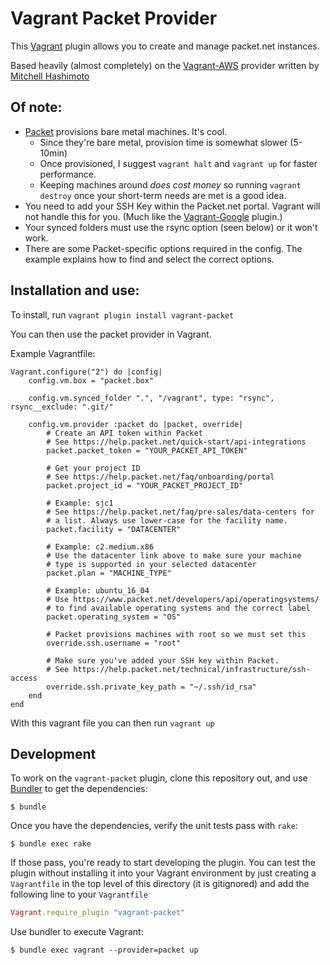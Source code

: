 # Vagrant Packet Provider
This [Vagrant](https://vagrantup.com) plugin allows you to create and manage packet.net instances. 

Based heavily (almost completely) on the [Vagrant-AWS](https://github.com/mitchellh/vagrant-aws) provider written by [Mitchell Hashimoto](https://github.com/mitchellh)

## Of note:
- [Packet](https://packet.net) provisions bare metal machines. It's cool.
  - Since they're bare metal, provision time is somewhat slower (5-10min) 
  - Once provisioned, I suggest `vagrant halt` and `vagrant up` for faster performance.
  - Keeping machines around *does cost money* so running `vagrant destroy` once your short-term needs are met is a good idea.
- You need to add your SSH Key within the Packet.net portal. Vagrant will not handle this for you. (Much like the [Vagrant-Google](https://github.com/mitchellh/vagrant-google) plugin.)
- Your synced folders must use the rsync option (seen below) or it won't work.
- There are some Packet-specific options required in the config. The example explains how to find and select the correct options.

## Installation and use:
To install, run `vagrant plugin install vagrant-packet`

You can then use the packet provider in Vagrant.

Example Vagrantfile:
```
Vagrant.configure("2") do |config|
    config.vm.box = "packet.box"

    config.vm.synced_folder ".", "/vagrant", type: "rsync", rsync__exclude: ".git/"
    
    config.vm.provider :packet do |packet, override|
        # Create an API token within Packet
        # See https://help.packet.net/quick-start/api-integrations
        packet.packet_token = "YOUR_PACKET_API_TOKEN"

        # Get your project ID
        # See https://help.packet.net/faq/onboarding/portal
        packet.project_id = "YOUR_PACKET_PROJECT_ID"

        # Example: sjc1
        # See https://help.packet.net/faq/pre-sales/data-centers for
        # a list. Always use lower-case for the facility name.
        packet.facility = "DATACENTER"

        # Example: c2.medium.x86
        # Use the datacenter link above to make sure your machine
        # type is supported in your selected datacenter
        packet.plan = "MACHINE_TYPE"

        # Example: ubuntu_16_04
        # Use https://www.packet.net/developers/api/operatingsystems/
        # to find available operating systems and the correct label
        packet.operating_system = "OS"

        # Packet provisions machines with root so we must set this
        override.ssh.username = "root"

        # Make sure you've added your SSH key within Packet.
        # See https://help.packet.net/technical/infrastructure/ssh-access
        override.ssh.private_key_path = "~/.ssh/id_rsa"
    end
end
```

With this vagrant file you can then run `vagrant up`

## Development
To work on the `vagrant-packet` plugin, clone this repository out, and use
[Bundler](http://gembundler.com) to get the dependencies:

```
$ bundle
```

Once you have the dependencies, verify the unit tests pass with `rake`:

```
$ bundle exec rake
```

If those pass, you're ready to start developing the plugin. You can test
the plugin without installing it into your Vagrant environment by just
creating a `Vagrantfile` in the top level of this directory (it is gitignored)
and add the following line to your `Vagrantfile` 
```ruby
Vagrant.require_plugin "vagrant-packet"
```
Use bundler to execute Vagrant:
```
$ bundle exec vagrant --provider=packet up 
```